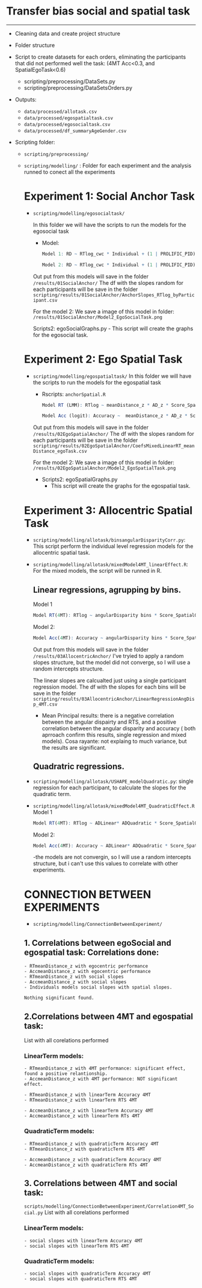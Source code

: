 # Transfer bias social and spatial task

---
- Cleaning data and create project structure
- Folder structure

- Script to create datasets for each  orders, eliminating the
participants that did not performed well the task: (4MT Acc<0.3, and SpatialEgoTask<0.6)
   - scripting/preprocessing/DataSets.py  
   - scripting/preprocessing/DataSetsOrders.py

- Outputs:
  - `data/processed/allotask.csv`
  - `data/processed/egospatialtask.csv`
  - `data/processed/egosocialtask.csv`
  - `data/processed/df_summaryAgeGender.csv` 

- Scripting folder:
  - `scripting/preprocessing/`
  - `scripting/modelling/` : Folder for each experiment and the analysis runned to conect all the experiments
    # Experiment 1: Social Anchor Task
    - `scripting/modelling/egosocialtask/`
    
      In this folder we will have the scripts to run the models for the egosocial task
      - Model:
        ```r
        Model 1: RD ~ RTlog_cwc * Individual + (1 | PROLIFIC_PID) + (0+RTlog_cwc || PROLIFIC_PID)

        Model 2: RD ~ RTlog_cwc * Individual + (1 | PROLIFIC_PID)
        ```
      Out put from this models will save in the folder `/results/01SocialAnchor/`
      The df with the slopes random for each participants will be save in the folder `scripting/results/01SocialAnchor/AnchorSlopes_RTlog_byParticipant.csv`

      For the model 2: We save a image of this model in folder: `/results/01SocialAnchor/Model2_EgoSocialTask.png`

        Scripts2: egoSocialGraphs.py
          - This script will create the graphs for the egosocial task.
    # Experiment 2: Ego Spatial Task
    - `scripting/modelling/egospatialtask/`
      In this folder we will have the scripts to run the models for the egospatial task
      - Rscripts: `anchorSpatial.R`
        ```r
        Model RT (LMM): RTlog ~ meanDistance_z * AD_z * Score_SpatialGeneral_z + (meanDistance_z  | PROLIFIC_PID)

        Model Acc (logit): Accuracy ~  meanDistance_z * AD_z * Score_SpatialGeneral_z +(meanDistance_z  | PROLIFIC_PID)
        ```

      Out put from this models will save in the folder `/results/02EgoSpatialAnchor/`
      The df with the slopes random for each participants will be save in the folder `scripting/results/02EgoSpatialAnchor/CoefsMixedLinearRT_meanDistance_egoTask.csv`

      For the model 2: We save a image of this model in folder: `/results/02EgoSpatialAnchor/Model2_EgoSpatialTask.png`

      - Scripts2: egoSpatialGraphs.py
          - This script will create the graphs for the egospatial task.

    # Experiment 3: Allocentric Spatial Task
    - `scripting/modelling/allotask/binsangularDisparityCorr.py`: This script perform the individual level regression models for the allocentric spatial task.
    - `scripting/modelling/allotask/mixedModel4MT_linearEffect.R`: For the mixed models, the script will be runned in R.
      
      ## Linear regressions, agrupping by bins.
      Model 1
        ```r
        Model RT(4MT): RTlog ~ angularDisparity bins * Score_SpatialGeneral_z + (1| PROLIFIC_PID)
        ```
      Model 2:
        ```r
        Model Acc(4MT): Accuracy ~ angularDisparity bins * Score_SpatialGeneral_z + (1  | PROLIFIC_PID)
        ```
      Out put from this models will save in the folder `/results/03AllocentricAnchor/`
      I've tryied to apply a random slopes structure, but the model did not converge, so I will use a random intercepts structure.

      The linear slopes are calcualted just using a single participant regression model. The df with the slopes for each bins will be save in the folder `scripting/results/03AllocentricAnchor/LinearRegressionAngDisp_4MT.csv`

      - Mean Principal results: there is a negative correlation between the angular dispairty and RTS, and a positive correlation between the angular disparity and accuracy ( both aprroach confirm this results, single regression and mixed models).
      Cosa rayante: not explaing to much variance, but the results are significant.

      ## Quadratric regressions. 
    - `scripting/modelling/allotask/USHAPE_modelQuadratic.py`: single regression for each participant, to calculate the slopes for the quadratic term.

    - `scripting/modelling/allotask/mixedModel4MT_QuadraticEffect.R`
      Model 1
        ```r
        Model RT(4MT): RTlog ~ ADLinear* ADQuadratic * Score_SpatialGeneral_z + (ADQuadratic | PROLIFIC_PID)
        ```
      Model 2:
        ```r
        Model Acc(4MT): Accuracy ~ ADLinear* ADQuadratic * Score_SpatialGeneral_z + (ADQuadratic | PROLIFIC_PID)
        ```
      -the models are not convergin, so I will use a random intercepts structure, but i can't use this values to correlate with other experiments.
      

    # CONNECTION BETWEEN EXPERIMENTS

    - `scripting/modelling/ConnectionBetweenExperiment/`
    ## 1. Correlations between egoSocial and egospatial task: Correlations done:
        - RTmeanDistance_z with egocentric performance
        - AccmeanDistance_z with egocentric performance 
        - RTmeanDistance_z with social slopes
        - AccmeanDistance_z with social slopes
        - Individuals models social slopes with spatial slopes.
    
        Nothing significant found.

    ## 2.Correlations between 4MT  and egospatial task:
    List with all corelations performed
      ### LinearTerm models: 
        - RTmeanDistance_z with 4MT performance: significant effect, found a positive relantionship.
        - AccmeanDistance_z with 4MT performance: NOT significant effect.

        - RTmeanDistance_z with linearTerm Accuracy 4MT
        - RTmeanDistance_z with linearTerm RTS 4MT
        
        - AccmeanDistance_z with linearTerm Accuracy 4MT
        - AccmeanDistance_z with linearTerm RTs 4MT
       
      ### QuadraticTerm models: 
        - RTmeanDistance_z with quadraticTerm Accuracy 4MT
        - RTmeanDistance_z with quadraticTerm RTS 4MT

        - AccmeanDistance_z with quadraticTerm Accuracy 4MT
        - AccmeanDistance_z with quadraticTerm RTs 4MT

    ## 3. Correlations between 4MT and social task:
    `scripts/modelling/ConnectionBetweenExperiment/Correlation4MT_Social.py`
    List with all corelations performed
      ### LinearTerm models:  
        - social slopes with linearTerm Accuracy 4MT
        - social slopes with linearTerm RTS 4MT

       ### QuadraticTerm models: 
        - social slopes with quadraticTerm Accuracy 4MT
        - social slopes with quadraticTerm RTS 4MT